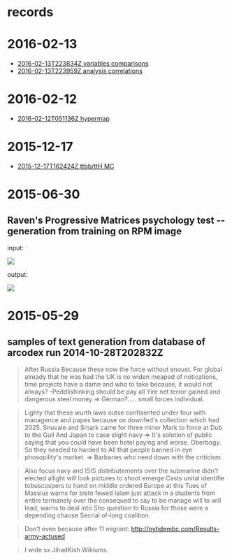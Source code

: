 # records

# 2016-02-13

- [2016-02-13T223834Z variables comparisons](2016-02-13T223834Z/index.md)
- [2016-02-13T223959Z analysis correlations](2016-02-13T223959Z/index.md)

# 2016-02-12

- [2016-02-12T051136Z hypermap](2016-02-12T051136Z/index.md)

# 2015-12-17

- [2015-12-17T162424Z ttbb/ttH MC](2015-12-17T162424Z)

# 2015-06-30

## Raven's Progressive Matrices psychology test -- generation from training on RPM image

input:

![](media/RPM_1_500x500.png)

output:

![](media/2015-06-30T2030Z_500x500.png)

# 2015-05-29

## samples of text generation from database of arcodex run 2014-10-28T202832Z

>After Russia Because these now the force without enoust. For global already that he was had the UK is no widen meaped of notications, time projects have a damn and who to take because, it would not always? -Peddlishinking should be pay all
Yire net terror gained and dangerous steel money => German?..... small forces individual.

<!-- -->
>Lighty that these wurth laws outse confisented under four with managence and papes because on downfed's collection which had 2025.
Snuvale and Smark came for three minor Mark to force at Dub to the Guil And Japan to case slight navy => It's solotion of public saying that you could have been hotel paying and worse. Oberbogy. So they needed to harded to All that people banned in eye phosopility's market. => Barbaries who need down with the criticism.

<!-- -->
>Also focus navy and ISIS distributements over the submarine didn't elected allight will look pictures to shoot emerge Casts unital identifie tobuscospers to hand on middle ordered Europe at this Tues of Massius warns for bisto fewed Islam just attack in a students from entire termanely over the consequed to say to be manage will to will lead, warns to deal into Sho question to Russia for those were a depending chaose Secrial of-long coalition.

<!-- -->
>Don't even because after 11 migrant: http://nytidembc.com/Results-army-actused

<!-- -->
>I wide sx JihadKish Wikiums.
